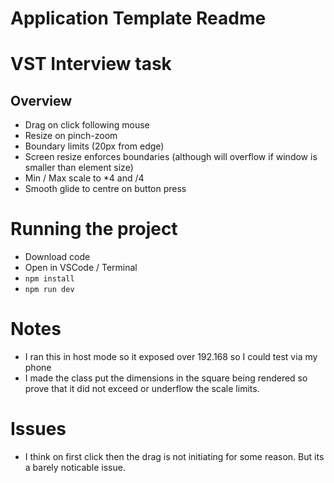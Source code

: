 # Application Template Readme

# VST Interview task

## Overview
- Drag on click following mouse
- Resize on pinch-zoom
- Boundary limits (20px from edge)
- Screen resize enforces boundaries (although will overflow if window is smaller than element size)
- Min / Max scale to *4 and /4
- Smooth glide to centre on button press

# Running the project
- Download code
- Open in VSCode / Terminal
- `npm install`
- `npm run dev`

# Notes
- I ran this in host mode so it exposed over 192.168 so I could test via my phone
- I made the class put the dimensions in the square being rendered so prove that it did not exceed or underflow the scale limits.

# Issues
- I think on first click then the drag is not initiating for some reason. But its a barely noticable issue.